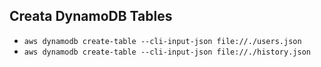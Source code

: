 ## Creata DynamoDB Tables
- `aws dynamodb create-table --cli-input-json file://./users.json`
- `aws dynamodb create-table --cli-input-json file://./history.json`
